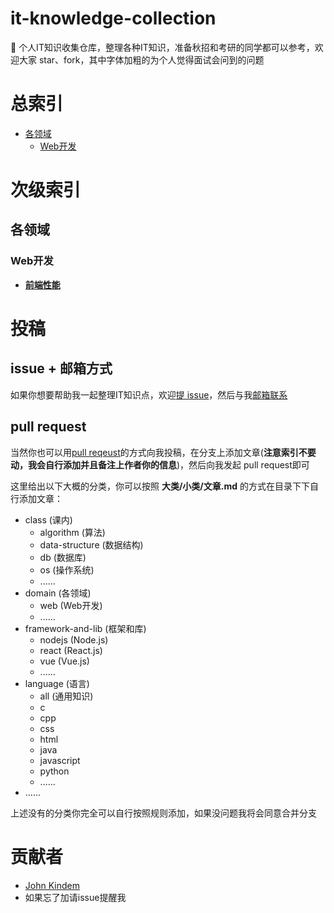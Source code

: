 # it-knowledge-collection
🍔 个人IT知识收集仓库，整理各种IT知识，准备秋招和考研的同学都可以参考，欢迎大家 star、fork，其中字体加粗的为个人觉得面试会问到的问题

# 总索引
* [各领域](#各领域)
  * [Web开发](#Web开发)

# 次级索引
## 各领域
### Web开发
* **[前端性能](./domain/web/前端性能.md)**

# 投稿
## issue + 邮箱方式
如果你想要帮助我一起整理IT知识点，欢迎[提 issue](https://github.com/FlyAndNotDown/it-knowledge-collection/issues)，然后与我[邮箱联系](mailto:461425614@qq.com)

## pull request
当然你也可以用[pull reqeust](https://github.com/FlyAndNotDown/it-knowledge-collection/pulls)的方式向我投稿，在分支上添加文章(**注意索引不要动，我会自行添加并且备注上作者你的信息**)，然后向我发起 pull request即可

这里给出以下大概的分类，你可以按照 **大类/小类/文章.md** 的方式在目录下下自行添加文章：
* class (课内)
  * algorithm (算法)
  * data-structure (数据结构)
  * db (数据库)
  * os (操作系统)
  * ......
* domain (各领域)
  * web (Web开发)
  * ......
* framework-and-lib (框架和库)
  * nodejs (Node.js)
  * react (React.js)
  * vue (Vue.js)
  * ......
* language (语言)
  * all (通用知识)
  * c
  * cpp
  * css
  * html
  * java
  * javascript
  * python
  * ......
* ......

上述没有的分类你完全可以自行按照规则添加，如果没问题我将会同意合并分支

# 贡献者
* [John Kindem](https://github.com/FlyAndNotDown)
* 如果忘了加请issue提醒我
